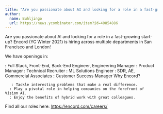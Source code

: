 ```yaml
---
title: "Are you passionate about AI and looking for a role in a fast-growing start-up? Encord (YC Winter 2021) is hiring across multiple departments in San Francisco and London!"
author:
  name: Buhljingo
  url: https://news.ycombinator.com/item?id=40854886
---
```

Are you passionate about AI and looking for a role in a fast-growing start-up? Encord (YC Winter 2021) is hiring across multiple departments in San Francisco and London!

We have openings in:

: Full Stack, Front-End, Back-End Engineer, Engineering Manager
: Product Manager
: Technical Recruiter
: ML Solutions Engineer
: SDR, AE, Commercial Associates
 : Customer Success Manager
Why Encord?

<pre><code>   : Tackle interesting problems that make a real difference.
  : Play a pivotal role in helping companies on the forefront of Vision AI.
  : Enjoy the benefits of hybrid work with great colleagues.
</code></pre>
Find all our roles here: <a href="https:&#x2F;&#x2F;encord.com&#x2F;careers&#x2F;">https:&#x2F;&#x2F;encord.com&#x2F;careers&#x2F;</a>
